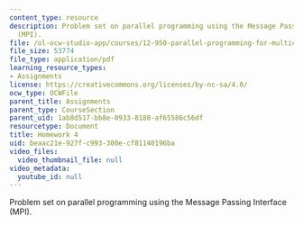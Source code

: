 ```yaml
---
content_type: resource
description: Problem set on parallel programming using the Message Passing Interface
  (MPI).
file: /ol-ocw-studio-app/courses/12-950-parallel-programming-for-multicore-machines-using-openmp-and-mpi-january-iap-2010/beaac21e927fc993300ecf81140196ba_MIT12_950IAP10_hw4.pdf
file_size: 53774
file_type: application/pdf
learning_resource_types:
- Assignments
license: https://creativecommons.org/licenses/by-nc-sa/4.0/
ocw_type: OCWFile
parent_title: Assignments
parent_type: CourseSection
parent_uid: 1ab8d517-bb8e-0933-8180-af65586c56df
resourcetype: Document
title: Homework 4
uid: beaac21e-927f-c993-300e-cf81140196ba
video_files:
  video_thumbnail_file: null
video_metadata:
  youtube_id: null
---
```

Problem set on parallel programming using the Message Passing Interface (MPI).